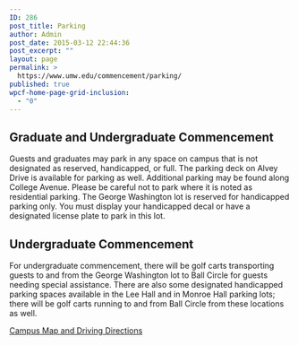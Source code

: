 ```yaml
---
ID: 286
post_title: Parking
author: Admin
post_date: 2015-03-12 22:44:36
post_excerpt: ""
layout: page
permalink: >
  https://www.umw.edu/commencement/parking/
published: true
wpcf-home-page-grid-inclusion:
  - "0"
---
```

<h2>Graduate and Undergraduate Commencement</h2>
Guests and graduates may park in any space on campus that is not designated as reserved, handicapped, or full. The parking deck on Alvey Drive is available for parking as well. Additional parking may be found along College Avenue. Please be careful not to park where it is noted as residential parking. The George Washington lot is reserved for handicapped parking only. You must display your handicapped decal or have a designated license plate to park in this lot.
<h2>Undergraduate Commencement</h2>
For undergraduate commencement, there will be golf carts transporting guests to and from the George Washington lot to Ball Circle for guests needing special assistance. There are also some designated handicapped parking spaces available in the Lee Hall and in Monroe Hall parking lots; there will be golf carts running to and from Ball Circle from these locations as well.

<a href="http://www.umw.edu/visitors/">Campus Map and Driving Directions</a>